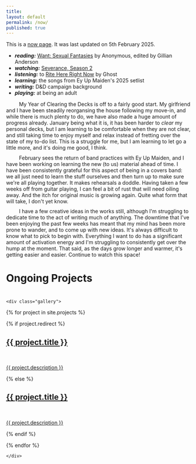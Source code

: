 ```yaml
---
title:
layout: default
permalink: /now/
published: true
---
```


This is a <a href="https://nownownow.com/about">now page</a>. It was last updated on 5th February 2025.

<p style="margin-top: 0.15em; margin-bottom: 0.15em">
	<ul>
		<li><strong><em>reading:</em></strong> <a href="https://www.theguardian.com/books/article/2024/sep/08/want-sexual-fantasies-edited-by-gillian-anderson-review-intriguing-survey-of-desire">Want: Sexual Fantasies</a> by Anonymous, edited by Gillian Anderson</li>
		<li><strong><em>watching:</em></strong> <a href="https://www.youtube.com/watch?v=_UXKlYvLGJY">Severance, Season 2</a></li>
		<li><strong><em>listening:</em></strong> to <a href="https://en.wikipedia.org/wiki/Rite_Here_Rite_Now">Rite Here Right Now</a> by Ghost</li>
		<li><strong><em>learning:</em></strong> the songs from Ey Up Maiden's 2025 setlist</li>
		<li><strong><em>writing:</em></strong> D&D campaign background</li>
		<li><strong><em>playing:</em></strong> at being an adult</li>
	</ul>
</p>

<p style="margin-top: 0.15em; margin-bottom: 0.75em; text-indent: 4ch;">
		My Year of Clearing the Decks is off to a fairly good start. My girlfriend and I have been steadily reorgansing the house following my move-in, and while there is much plenty to do, we have also made a huge amount of progress already. January being what it is, it has been harder to <em>clear</em> my personal decks, but I am learning to be comfortable when they are not clear, and still taking time to enjoy myself and relax instead of fretting over the state of my to-do list. This is a struggle for me, but I am learning to let go a little more, and it's doing me good, I think.
</p>
<p style="margin-top: 0.15em; margin-bottom: 0.75em; text-indent: 4ch;">
		February sees the return of band practices with Ey Up Maiden, and I have been working on learning the new (to us) material ahead of time. I have been consistently grateful for this aspect of being in a covers band: we all just need to learn the stuff ourselves and then turn up to make sure we're all playing together. It makes rehearsals a doddle. Having taken a few weeks off from guitar playing, I can feel a bit of rust that will need oiling away. And the itch for original music is growing again. Quite what form that will take, I don't yet know.
</p>
<p style="margin-top: 0.15em; text-indent: 4ch;">
		I have a few creative ideas in the works still, although I'm struggling to dedicate time to the act of writing much of anything. The downtime that I've been enjoying the past few weeks has meant that my mind has been more prone to wander, and to come up with new ideas. It's always difficult to know what to pick to begin with. Everything I want to do has a significant amount of activation energy and I'm struggling to consistently get over the hump at the moment. That said, as the days grow longer and warmer, it's getting easier and easier. Continue to watch this space!</p>

<h1>Ongoing Projects</h1>
<div class="ProjectContainer" style="padding-top: 0.5em">

	<div class="gallery">


  {% for project in site.projects %}

  {% if project.redirect %}
  <div class="projectTile">
          <a href="{{ project.redirect }}" target="_blank">
          <span>
              <h2>{{ project.title }}</h2>
              <br/>
              <p>{{ project.description }}</p>
          </span>
          </a>
  </div>

  {% else %}

  <div class="projectTile">
          <a href="{{ project.url | prepend: site.baseurl | prepend: site.url }}">
          <span>
              <h2>{{ project.title }}</h2>
              <br/>
              <p>{{ project.description }}</p>
          </span>
          </a>
  </div>

  {% endif %}

  {% endfor %}

	</div>

</div>
